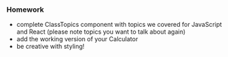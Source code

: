 ### Homework

- complete ClassTopics component with topics we covered for JavaScript and React (please note topics you want to talk about again)
- add the working version of your Calculator
- be creative with styling!
